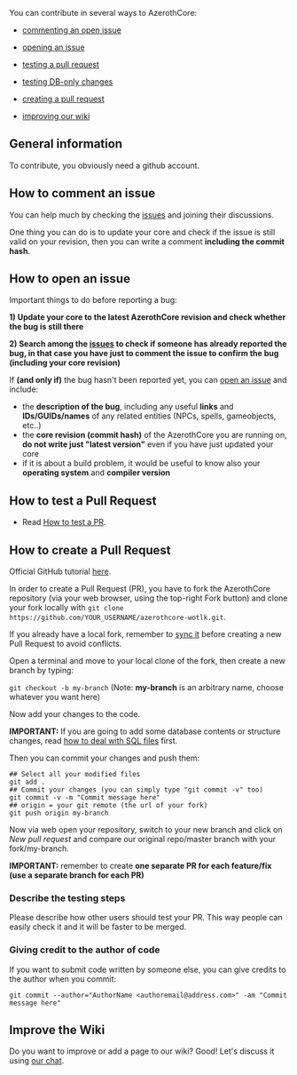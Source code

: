 You can contribute in several ways to AzerothCore:

- [commenting an open issue](https://github.com/azerothcore/azerothcore-wotlk/wiki/Contribute#how-to-comment-an-issue)

- [opening an issue](https://github.com/azerothcore/azerothcore-wotlk/wiki/Contribute#how-to-open-an-issue)

- [testing a pull request](https://github.com/azerothcore/azerothcore-wotlk/wiki/How-to-test-a-PR)

- [testing DB-only changes](https://github.com/azerothcore/azerothcore-wotlk/wiki/How-to-test-DB-only-changes)

- [creating a pull request](https://github.com/azerothcore/azerothcore-wotlk/wiki/Contribute#how-to-create-a-pull-request)

- [improving our wiki](https://github.com/azerothcore/azerothcore-wotlk/wiki/Contribute#improve-the-wiki)
## General information

To contribute, you obviously need a github account.

## How to comment an issue

You can help much by checking the [issues](https://github.com/azerothcore/azerothcore-wotlk/issues) and joining their discussions.

One thing you can do is to update your core and check if the issue is still valid on your revision, then you can write a comment **including the commit hash**.

## How to open an issue

Important things to do before reporting a bug:

**1) Update your core to the latest AzerothCore revision and check whether the bug is still there**

**2) Search among the [issues](https://github.com/azerothcore/azerothcore-wotlk/issues) to check if someone has already reported the bug, in that case you have just to comment the issue to confirm the bug (including your core revision)**

If **(and only if)** the bug hasn't been reported yet, you can [open an issue](https://github.com/azerothcore/azerothcore-wotlk/issues/new) and include:

- the **description of the bug**, including any useful **links** and **IDs/GUIDs/names** of any related entities (NPCs, spells, gameobjects, etc..)
- the **core revision (commit hash)** of the AzerothCore you are running on, **do not write just "latest version"** even if you have just updated your core
- if it is about a build problem, it would be useful to know also your **operating system** and **compiler version**

## How to test a Pull Request

- Read [How to test a PR](https://github.com/azerothcore/azerothcore-wotlk/wiki/How-to-test-a-PR).

## How to create a Pull Request

Official GitHub tutorial [here](https://help.github.com/articles/creating-a-pull-request/).

In order to create a Pull Request (PR), you have to fork the AzerothCore repository (via your web browser, using the top-right Fork button) and clone your fork locally with `git clone https://github.com/YOUR_USERNAME/azerothcore-wotlk.git`.

If you already have a local fork, remember to [sync it](https://github.com/azerothcore/azerothcore-wotlk/wiki/Syncing-your-fork) before creating a new Pull Request to avoid conflicts.

Open a terminal and move to your local clone of the fork, then create a new branch by typing:

`git checkout -b my-branch` (Note: **my-branch** is an arbitrary name, choose whatever you want here)

Now add your changes to the code.

**IMPORTANT:** If you are going to add some database contents or structure changes, read [how to deal with SQL files](https://github.com/azerothcore/azerothcore-wotlk/wiki/Dealing-with-SQL-files) first.

Then you can commit your changes and push them:

```
## Select all your modified files
git add .
## Commit your changes (you can simply type "git commit -v" too)
git commit -v -m "Commit message here"
## origin = your git remote (the url of your fork)
git push origin my-branch
```

Now via web open your repository, switch to your new branch and click on _New pull request_ and compare our original repo/master branch with your fork/my-branch.

**IMPORTANT:** remember to create **one separate PR for each feature/fix (use a separate branch for each PR)**

### Describe the testing steps

Please describe how other users should test your PR. This way people can easily check it and it will be faster to be merged.

### Giving credit to the author of code

If you want to submit code written by someone else, you can give credits to the author when you commit:

`git commit --author="AuthorName <authoremail@address.com>" -am "Commit message here"`

## Improve the Wiki

Do you want to improve or add a page to our wiki? Good! Let's discuss it using [our chat](https://discord.gg/PaqQRkd).